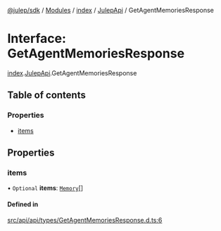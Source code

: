 [@julep/sdk](../README.md) / [Modules](../modules.md) / [index](../modules/index.md) / [JulepApi](../modules/index.JulepApi.md) / GetAgentMemoriesResponse

# Interface: GetAgentMemoriesResponse

[index](../modules/index.md).[JulepApi](../modules/index.JulepApi.md).GetAgentMemoriesResponse

## Table of contents

### Properties

- [items](index.JulepApi.GetAgentMemoriesResponse.md#items)

## Properties

### items

• `Optional` **items**: [`Memory`](../modules/index.JulepApi.md#memory)[]

#### Defined in

[src/api/api/types/GetAgentMemoriesResponse.d.ts:6](https://github.com/julep-ai/monorepo/blob/8b1493a/sdks/js/src/api/api/types/GetAgentMemoriesResponse.d.ts#L6)
